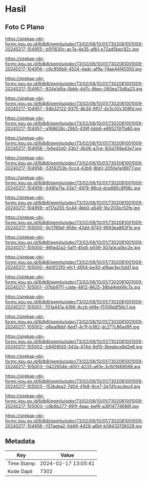 # Hasil

## Foto C Plano

https://sirekap-obj-formc.kpu.go.id/6db8/pemilu/pdpr/73/02/08/10/01/7302081001009-20240217-104955--b5f1630c-ac7a-4e35-afb1-e72ad5bec92c.jpg

https://sirekap-obj-formc.kpu.go.id/6db8/pemilu/pdpr/73/02/08/10/01/7302081001009-20240217-104956--c6c956b6-4524-4adc-af9a-74ae44f45350.jpg

https://sirekap-obj-formc.kpu.go.id/6db8/pemilu/pdpr/73/02/08/10/01/7302081001009-20240217-104957--824e1d5a-0bbb-4d7c-8bec-065ea73d6a23.jpg

https://sirekap-obj-formc.kpu.go.id/6db8/pemilu/pdpr/73/02/08/10/01/7302081001009-20240217-104957--94b32122-9375-4b34-9f07-4c5c02c308fd.jpg

https://sirekap-obj-formc.kpu.go.id/6db8/pemilu/pdpr/73/02/08/10/01/7302081001009-20240217-104957--a168628c-29b5-439f-bbb6-e8952197fa80.jpg

https://sirekap-obj-formc.kpu.go.id/6db8/pemilu/pdpr/73/02/08/10/01/7302081001009-20240217-104958--7e5ed2e0-33b7-4b06-a7ce-1b5d769a43e7.jpg

https://sirekap-obj-formc.kpu.go.id/6db8/pemilu/pdpr/73/02/08/10/01/7302081001009-20240217-104958--5359253b-0ccd-42b9-8bb1-2050e1a18977.jpg

https://sirekap-obj-formc.kpu.go.id/6db8/pemilu/pdpr/73/02/08/10/01/7302081001009-20240217-104959--648fa7fa-53e7-4978-98cd-dce885c8f98c.jpg

https://sirekap-obj-formc.kpu.go.id/6db8/pemilu/pdpr/73/02/08/10/01/7302081001009-20240217-104959--e117a255-5c44-4bb0-a549-1bc203ec52fe.jpg

https://sirekap-obj-formc.kpu.go.id/6db8/pemilu/pdpr/73/02/08/10/01/7302081001009-20240217-105000--9c1789af-956e-43dd-8743-9693ea863f1e.jpg

https://sirekap-obj-formc.kpu.go.id/6db8/pemilu/pdpr/73/02/08/10/01/7302081001009-20240217-105000--86fad2a2-5af1-45d5-b559-307a0ca0bc2e.jpg

https://sirekap-obj-formc.kpu.go.id/6db8/pemilu/pdpr/73/02/08/10/01/7302081001009-20240217-105000--8d3f22f0-efc1-4954-be30-af8ae3ec5dd7.jpg

https://sirekap-obj-formc.kpu.go.id/6db8/pemilu/pdpr/73/02/08/10/01/7302081001009-20240217-105001--07bb97f1-cdde-4812-8625-38bd4eb69c7a.jpg

https://sirekap-obj-formc.kpu.go.id/6db8/pemilu/pdpr/73/02/08/10/01/7302081001009-20240217-105001--701a441a-b196-4ccb-bf4e-f5109ddf56c1.jpg

https://sirekap-obj-formc.kpu.go.id/6db8/pemilu/pdpr/73/02/08/10/01/7302081001009-20240217-105002--d6ea9bbf-8ed1-4c1f-b382-dc277c86ad95.jpg

https://sirekap-obj-formc.kpu.go.id/6db8/pemilu/pdpr/73/02/08/10/01/7302081001009-20240217-105002--b9459fd3-343a-474d-9d10-3beabce8d2e6.jpg

https://sirekap-obj-formc.kpu.go.id/6db8/pemilu/pdpr/73/02/08/10/01/7302081001009-20240217-105003--0422654b-d001-4233-a61e-3cfb1f489568.jpg

https://sirekap-obj-formc.kpu.go.id/6db8/pemilu/pdpr/73/02/08/10/01/7302081001009-20240217-105003--153bdea2-7d04-41b8-9ce7-2e7d1cecdec4.jpg

https://sirekap-obj-formc.kpu.go.id/6db8/pemilu/pdpr/73/02/08/10/01/7302081001009-20240217-105003--c6b8b277-991f-4aac-bef6-a3914774686f.jpg

https://sirekap-obj-formc.kpu.go.id/6db8/pemilu/pdpr/73/02/08/10/01/7302081001009-20240217-104956--f37aeba2-0d49-4428-a6bf-b08432f38028.jpg


## Metadata

| Key        | Value               |
| ---------- | ------------------- |
| Time Stamp | 2024-02-17 13:05:41 |
| Kode Dapil | 7302                |



